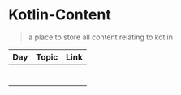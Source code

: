 # Kotlin-Content
> a place to store all content relating to kotlin

| Day | Topic | Link |
| --- | :-----: | ---- | 
|  |  |  | 
|  |  |  | 
|  |  |  | 
|  |  |  | 
|  |  |  | 
|  |  |  | 
|  |  |  | 
